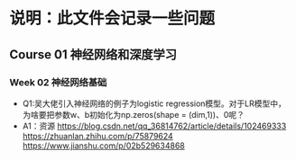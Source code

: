 # 说明：此文件会记录一些问题

## Course 01 神经网络和深度学习
### Week 02 神经网络基础

* Q1:吴大佬引入神经网络的例子为logistic regression模型。对于LR模型中，为啥要把参数w、b初始化为np.zeros(shape = (dim,1))、0呢？
* A1：资源
      https://blog.csdn.net/qq_36814762/article/details/102469333
      https://zhuanlan.zhihu.com/p/75879624
      https://www.jianshu.com/p/02b529634868

